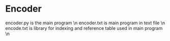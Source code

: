 # Encoder
encoder.py is the main program \n
encoder.txt is main program in text file \n
encode.txt is library for indexing and reference table used in main program \n
